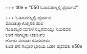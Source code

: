 +++
title = "050 ಓಡಿದವರಲ್ಲಲ್ಲಿ ಧೈರ್ಯವ"

+++
ಓಡಿದವರಲ್ಲಲ್ಲಿ ಧೈರ್ಯವ  
ಮಾಡಿತಚ್ಚಾಳೊಗ್ಗಿನಲಿ ಹುರಿ  
ಗೂಡಿತಬ್ಬರ ಮಗುಳೆ ನಿಬ್ಬರವಾಯ್ತು ನಿಮಿಷದಲಿ  
ಕೂಡೆ ಗರಿಗಟ್ಟಿತು ಚತುರ್ಬಲ  
ಜೋಡು ಮಾಡಿತು ಕವಿದುದೀತನ  
ಕೂಡೆ ಘನ ಗಂಭೀರ ಭೇರಿಯ ಬಹಳ ರಭಸದಲಿ     ॥50॥
